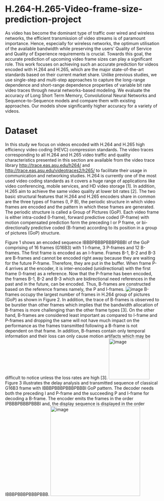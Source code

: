 # H.264-H.265-Video-frame-size-prediction-project
As video has become the dominant type of traffic over wired and wireless networks, the efficient transmission of video streams is of paramount importance. Hence, especially for wireless networks, the optimum utilisation of the available bandwidth while preserving the users’ Quality of Service and Quality of Experience requirements is crucial. Towards this goal, the accurate prediction of upcoming video frame sizes can play a significant role. This work focuses on achieving such an accurate prediction for videos encoded with H.264 and H.265, which are the major state-of-the-art standards based on their current market share. Unlike previous studies, we use single-step and multi-step approaches to capture the long-range dependence and short-range dependence properties of variable bit rate video traces through neural networks-based modeling. We evaluate the accuracy of Long Short Term Memory, Convolutional Neural Networks and Sequence-to-Sequence models and compare them with existing approaches. Our models show significantly higher accuracy for a variety of videos. 
# Dataset
In this study we focus on videos encoded with H.264 and H.265 high efficiency video coding (HEVC) compression standards. The video traces corresponding to all H.264  and H.265 video traffic and quality characteristics presented in this section are available from the video trace library http://trace.eas.asu.edu/h264/ and http://trace.eas.asu.edu/videotraces2/h265/ to facilitate their usage in communication and networking studies.  H.264 is currently one of the most used video coding standards as it covers a huge range of applications like video conferencing, mobile services, and HD video storage [1]. In addition, H.265 aim to achieve the same video quality at lower bit rates [2]. The two basic structural features that H.264 and H.265 encoders share in common are the three types of frames (I, P B), the periodic structure in which video frames are encoded and the pattern in which these frames are generated. The periodic structure is called a Group of Pictures (GoP). Each video frame is either intra-coded (I-frame), forward predictive coded (P-frame) with motion compensated prediction form the preceding I or P frame, or bi-directionally predictive coded (B-frame) according to its position in a group of pictures (GoP) structure.

Figure 1 shows an encoded sequence IBBBPBBBPBBBPBBBI of the GoP comprising of 16 frames (G16B3) with 1 I-frame, 3 P-frames and 12 B-frames. The first frame is encoded as an I-frame. Frames B-1, B-2 and B-3 are B-frames and cannot be encoded right away because they are waiting for the future P-frame. Therefore, they are put in the buffer. When frame P-4 arrives at the encoder, it is inter-encoded (unidirectional) with the first frame (I-frame) as a reference. Now that the P-frame has been encoded, the frames B-1, B-2 and B-3 which are bidirectional need references in the past and in the future, can be encoded. Thus, B-frames are constructed based on the reference frames namely, the P and I-frames. 
![image](https://user-images.githubusercontent.com/38637722/179394320-1bc8b05d-9eb5-4e09-a87c-01c73c8ca47f.png)
B-frames occupy the largest number of frames in H.264 group of pictures (GoP) as shown in Figure 2. In addition, the trace of B-frames is observed to be burstier than other frames which implies that the bandwidth allocation of B-frames is more challenging than the other frame types [3]. On the other hand, B-frames are considered least important as compared to I-frame and P-frames and dropping the same will not have much impact on the performance as the frames transmitted following a B-frame is not dependent on that frame. In addition, B-frames contain only temporal information and their loss can only cause motion artifacts which may be difficult to notice unless the loss rates are high [3].
<img width="133" alt="image" src="https://user-images.githubusercontent.com/38637722/179394382-f5976f04-a624-4c01-85d6-acb018437afb.png">
Figure 3 illustrates the delay analysis and transmitted sequence of classical G16B3 frame with IBBBPBBBPBBBPBBBI GoP pattern. The decoder needs both the preceding I and P-frame and the succeeding P and I-frame for decoding a B-frame. The encoder emits the frames in the order IPBBBPBBBPBBBI and, the display sequence is displayed in the order IBBBPBBBPBBBPBBB.
<img width="293" alt="image" src="https://user-images.githubusercontent.com/38637722/179394402-c0e78554-3c9e-44df-b193-2023fb029f48.png">




